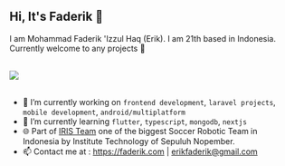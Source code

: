 ## Hi, It's Faderik 👋

I am Mohammad Faderik 'Izzul Haq (Erik). I am 21th based in Indonesia. Currently welcome to any projects 📩

<br>
<a href="https://github.com/faderik">
  <img align="center" src="https://github-readme-stats.vercel.app/api/top-langs/?username=faderik&layout=compact&langs_count=10&show_icons=true&hide=css,scss&theme=github_dark" />
</a>

<br>
<br>

- 🔭 I’m currently working on `frontend development`, `laravel projects`, `mobile development`, `android/multiplatform`
- 🌱 I’m currently learning `flutter`, `typescript`, `mongodb`, `nextjs`
- 🌐 Part of [IRIS Team](https://iris.its.ac.id) one of the biggest Soccer Robotic Team in Indonesia by Institute Technology of Sepuluh Nopember. 
- 📫 Contact me at : https://faderik.com | erikfaderik@gmail.com
